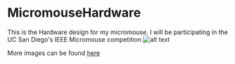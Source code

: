 # MicromouseHardware
This is the Hardware design for my micromouse. I will be participating in the UC San Diego's IEEE Micromouse competition 
![alt text](https://raw.githubusercontent.com/yyekalo/MicromouseHardware/master/Media%20Files/front_top_diagonal.PNG)
 
 
 More images can be found [here](https://github.com/yyekalo/MicromouseHardware/tree/master/Media%20Files)
